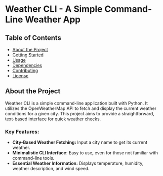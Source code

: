 # Weather CLI - A Simple Command-Line Weather App

## Table of Contents
- [About the Project](#about-the-project)
- [Getting Started](#getting-started)
- [Usage](#usage)
- [Dependencies](#dependencies)
- [Contributing](#contributing)
- [License](#license)

## About the Project
Weather CLI is a simple command-line application built with Python. It utilizes the OpenWeatherMap API to fetch and display the current weather conditions for a given city. This project aims to provide a straightforward, text-based interface for quick weather checks.

### Key Features:
- **City-Based Weather Fetching:** Input a city name to get its current weather.
- **Minimalistic CLI Interface:** Easy to use, even for those not familiar with command-line tools.
- **Essential Weather Information:** Displays temperature, humidity, weather description, and wind speed.
